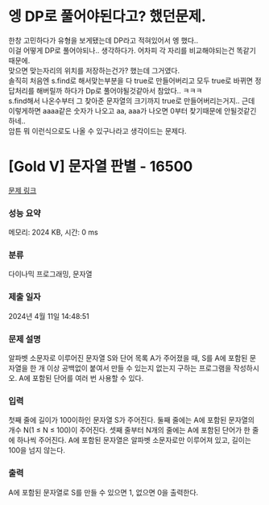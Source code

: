 # 엥 DP로 풀어야된다고? 했던문제.
한창 고민하다가 유형을 보게됐는데 DP라고 적혀있어서 엥 했다..</br>
이걸 어떻게 DP로 풀어야되나.. 생각하다가. 어차피 각 자리를 비교해야되는건 똑같기때문에. </br>
맞으면 맞는자리의 위치를 저장하는건가? 했는데 그거였다. </br>
솔직히 처음엔 s.find로 해서맞는부분을 다 true로 만들어버리고 모두 true로 바뀌면 정답처리를 해버릴까 하다가 Dp로 풀어야될것같아서 참았다.. ㅋㅋㅋ</br>
s.find해서 나온수부터 그 찾아준 문자열의 크기까지 true로 만들어버리는거지.. 근데 이렇게하면 aaaa같은 숫자가 나오고 aa, aaa가 나오면 0부터 찾기때문에 안될것같긴하네.. </br>
암튼 뭐 이런식으로도 나올 수 있구나라고 생각이드는 문제다.

# [Gold V] 문자열 판별 - 16500 

[문제 링크](https://www.acmicpc.net/problem/16500) 

### 성능 요약

메모리: 2024 KB, 시간: 0 ms

### 분류

다이나믹 프로그래밍, 문자열

### 제출 일자

2024년 4월 11일 14:48:51

### 문제 설명

<p>알파벳 소문자로 이루어진 문자열 S와 단어 목록 A가 주어졌을 때, S를 A에 포함된 문자열을 한 개 이상 공백없이 붙여서 만들 수 있는지 없는지 구하는 프로그램을 작성하시오. A에 포함된 단어를 여러 번 사용할 수 있다.</p>

### 입력 

 <p>첫째 줄에 길이가 100이하인 문자열 S가 주어진다. 둘째 줄에는 A에 포함된 문자열의 개수 N(1 ≤ N ≤ 100)이 주어진다. 셋째 줄부터 N개의 줄에는 A에 포함된 단어가 한 줄에 하나씩 주어진다. A에 포함된 문자열은 알파벳 소문자로만 이루어져 있고, 길이는 100을 넘지 않는다.</p>

### 출력 

 <p>A에 포함된 문자열로 S를 만들 수 있으면 1, 없으면 0을 출력한다.</p>


